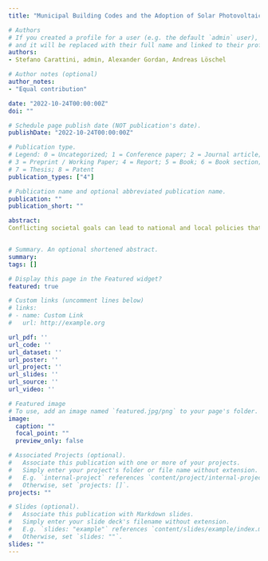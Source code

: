 ```yaml
---
title: "Municipal Building Codes and the Adoption of Solar Photovoltaics"

# Authors
# If you created a profile for a user (e.g. the default `admin` user), write the username (folder name) here 
# and it will be replaced with their full name and linked to their profile.
authors:
- Stefano Carattini, admin, Alexander Gordan, Andreas Löschel

# Author notes (optional)
author_notes:
- "Equal contribution"

date: "2022-10-24T00:00:00Z"
doi: ""

# Schedule page publish date (NOT publication's date).
publishDate: "2022-10-24T00:00:00Z"

# Publication type.
# Legend: 0 = Uncategorized; 1 = Conference paper; 2 = Journal article;
# 3 = Preprint / Working Paper; 4 = Report; 5 = Book; 6 = Book section;
# 7 = Thesis; 8 = Patent
publication_types: ["4"]

# Publication name and optional abbreviated publication name.
publication: ""
publication_short: ""

abstract: 
Conflicting societal goals can lead to national and local policies that are at odds with each other. National policies promoting the adoption of solar photovoltaics may be counteracted by local policies defining the aesthetics of the built environment. As solar photovoltaic energy approaches grid parity globally, non-pecuniary barriers to the adoption of this important renewable energy source become increasingly salient. Using a unique survey of municipalities regarding such building codes and administrative data on all solar installations in Germany, a leader in solar adoption, we document the impact that municipalities amending their building codes to restrict solar installations, often with an eye toward preserving the historical nature of the town, has on solar adoption. We find that municipalities that implement solar policies have 10.4 percent less solar photovoltaic capacity than municipalities in the control group. We confirm our results when applying spatial techniques and analyzing the impact of such policies on regulated areas within municipalities.


# Summary. An optional shortened abstract.
summary: 
tags: []

# Display this page in the Featured widget?
featured: true

# Custom links (uncomment lines below)
# links:
# - name: Custom Link
#   url: http://example.org

url_pdf: ''
url_code: ''
url_dataset: ''
url_poster: ''
url_project: ''
url_slides: ''
url_source: ''
url_video: ''

# Featured image
# To use, add an image named `featured.jpg/png` to your page's folder. 
image:
  caption: ""
  focal_point: ""
  preview_only: false

# Associated Projects (optional).
#   Associate this publication with one or more of your projects.
#   Simply enter your project's folder or file name without extension.
#   E.g. `internal-project` references `content/project/internal-project/index.md`.
#   Otherwise, set `projects: []`.
projects: ""

# Slides (optional).
#   Associate this publication with Markdown slides.
#   Simply enter your slide deck's filename without extension.
#   E.g. `slides: "example"` references `content/slides/example/index.md`.
#   Otherwise, set `slides: ""`.
slides: ""
---
```




